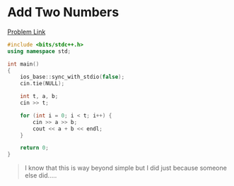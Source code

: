 # Add Two Numbers

[Problem Link](https://www.codechef.com/problems/FLOW001)

``` c++
#include <bits/stdc++.h>
using namespace std;

int main()
{
	ios_base::sync_with_stdio(false);
	cin.tie(NULL);

	int t, a, b;
	cin >> t;

	for (int i = 0; i < t; i++) {
		cin >> a >> b;
		cout << a + b << endl;
	}

	return 0;
}
```

> I know that this is way beyond simple but I did just because someone else did.....
